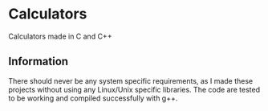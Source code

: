 # Calculators
Calculators made in C and C++

## Information
There should never be any system specific requirements, as I made these projects without using any Linux/Unix specific libraries.
The code are tested to be working and compiled successfully with g++.